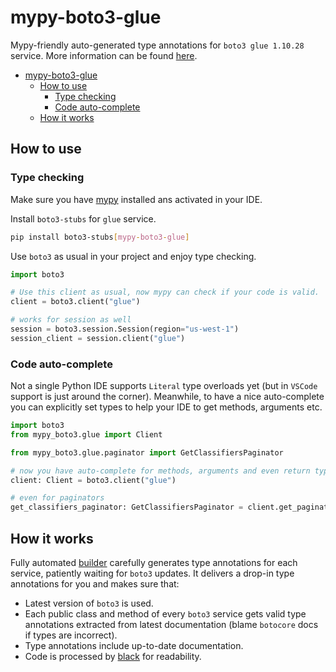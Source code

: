 # mypy-boto3-glue

Mypy-friendly auto-generated type annotations for `boto3 glue 1.10.28` service.
More information can be found [here](https://github.com/vemel/mypy_boto3).

- [mypy-boto3-glue](#mypy-boto3-glue)
  - [How to use](#how-to-use)
    - [Type checking](#type-checking)
    - [Code auto-complete](#code-auto-complete)
  - [How it works](#how-it-works)

## How to use

### Type checking

Make sure you have [mypy](https://github.com/python/mypy) installed ans activated in your IDE.

Install `boto3-stubs` for `glue` service.

```bash
pip install boto3-stubs[mypy-boto3-glue]
```

Use `boto3` as usual in your project and enjoy type checking.

```python
import boto3

# Use this client as usual, now mypy can check if your code is valid.
client = boto3.client("glue")

# works for session as well
session = boto3.session.Session(region="us-west-1")
session_client = session.client("glue")

```

### Code auto-complete

Not a single Python IDE supports `Literal` type overloads yet (but in `VSCode` support is just around the corner).
Meanwhile, to have a nice auto-complete you can explicitly set types to help your IDE to get methods, arguments etc.

```python
import boto3
from mypy_boto3.glue import Client

from mypy_boto3.glue.paginator import GetClassifiersPaginator

# now you have auto-complete for methods, arguments and even return types
client: Client = boto3.client("glue")

# even for paginators
get_classifiers_paginator: GetClassifiersPaginator = client.get_paginator("get_classifiers")
```

## How it works

Fully automated [builder](https://github.com/vemel/mypy_boto3) carefully generates
type annotations for each service, patiently waiting for `boto3` updates. It delivers
a drop-in type annotations for you and makes sure that:

- Latest version of `boto3` is used.
- Each public class and method of every `boto3` service gets valid type annotations
  extracted from latest documentation (blame `botocore` docs if types are incorrect).
- Type annotations include up-to-date documentation.
- Code is processed by [black](https://github.com/psf/black) for readability.